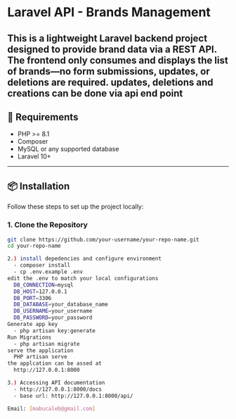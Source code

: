 # Laravel API - Brands Management

This is a lightweight Laravel backend project designed to provide brand data via a REST API. The frontend only consumes and displays the list of brands—no form submissions, updates, or deletions are required.
updates, deletions and creations can be done via api end point
---

## 🚀 Requirements

- PHP >= 8.1
- Composer
- MySQL or any supported database
- Laravel 10+

---

## 📦 Installation

Follow these steps to set up the project locally:

### 1. Clone the Repository

```bash
git clone https://github.com/your-username/your-repo-name.git
cd your-repo-name

2.) install depedencies and configure environment
  - composer install
  - cp .env.example .env
edit the .env to match your local configurations
  DB_CONNECTION=mysql
  DB_HOST=127.0.0.1
  DB_PORT=3306
  DB_DATABASE=your_database_name
  DB_USERNAME=your_username
  DB_PASSWORD=your_password
Generate app key
  - php artisan key:generate
Run Migrations
  - php artisan migrate
serve the application
  PHP artisan serve
the applcation can be assed at
  http://127.0.0.1:8000

3.) Accessing API documentation
  - http://127.0.0.1:8000/docs
  - base url: http://127.0.0.1:8000/api/

Email: [mabucaleb@gmail.com]

